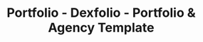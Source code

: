 ---
layout: "portfolio"
title: "Portfolio - Dexfolio - Portfolio & Agency Template"
permalink: /portfolio/

############################ Banner ##################################
banner:
  title: "Portfolio"
  description: "Dexfolio is a multidisciplinary digital agency based in New York. We believe good design solves business problems."
  image: "/assets/images/backgrounds/bg_2.jpg"

############################ Contact ##################################
contact:
  title: "Let’s create"
  title_2: "progress together"
---